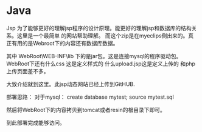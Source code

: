 # Java
Jsp
为了能够更好的理解jsp程序的设计原理。能更好的理解jsp和数据库的结构关系。这里是一个最简单
的网站帮助理解。
而这个zip是在myeclips倒出来的。真正有用的是Webroot下的内容还有数据库数据。

其中 WebRoot\WEB-INF\lib 下的是jar包。这是连接mysql的程序驱动包。
WebRoot下还有什么css 这是定义样式的
什么upload.jsp这是定义上传的 和php上传页面差不多。

大致介绍就到这里。此jsp动态网站已经上传到GitHUB.

部署思路：
对于mysql：
create database mytest;
source mytest.sql

然后将WebRoot下的内容拷贝到tomcat或者resin的根目录下即可。

到此部署完成能够访问。
